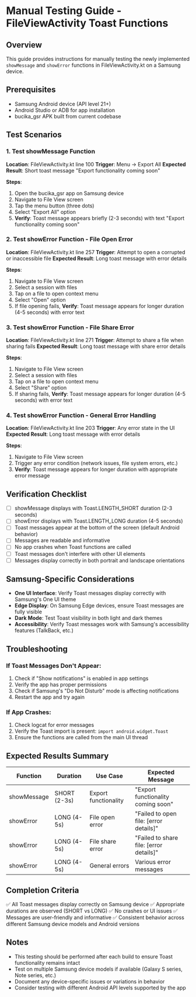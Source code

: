 # Manual Testing Guide - FileViewActivity Toast Functions

## Overview

This guide provides instructions for manually testing the newly implemented `showMessage` and `showError` functions in
FileViewActivity.kt on a Samsung device.

## Prerequisites

- Samsung Android device (API level 21+)
- Android Studio or ADB for app installation
- bucika_gsr APK built from current codebase

## Test Scenarios

### 1. Test showMessage Function

**Location**: FileViewActivity.kt line 100
**Trigger**: Menu → Export All
**Expected Result**: Short toast message "Export functionality coming soon"

**Steps**:

1. Open the bucika_gsr app on Samsung device
2. Navigate to File View screen
3. Tap the menu button (three dots)
4. Select "Export All" option
5. **Verify**: Toast message appears briefly (2-3 seconds) with text "Export functionality coming soon"

### 2. Test showError Function - File Open Error

**Location**: FileViewActivity.kt line 257
**Trigger**: Attempt to open a corrupted or inaccessible file
**Expected Result**: Long toast message with error details

**Steps**:

1. Navigate to File View screen
2. Select a session with files
3. Tap on a file to open context menu
4. Select "Open" option
5. If file opening fails, **Verify**: Toast message appears for longer duration (4-5 seconds) with error text

### 3. Test showError Function - File Share Error

**Location**: FileViewActivity.kt line 271
**Trigger**: Attempt to share a file when sharing fails
**Expected Result**: Long toast message with share error details

**Steps**:

1. Navigate to File View screen
2. Select a session with files
3. Tap on a file to open context menu
4. Select "Share" option
5. If sharing fails, **Verify**: Toast message appears for longer duration (4-5 seconds) with error text

### 4. Test showError Function - General Error Handling

**Location**: FileViewActivity.kt line 203
**Trigger**: Any error state in the UI
**Expected Result**: Long toast message with error details

**Steps**:

1. Navigate to File View screen
2. Trigger any error condition (network issues, file system errors, etc.)
3. **Verify**: Toast message appears for longer duration with appropriate error message

## Verification Checklist

- [ ] showMessage displays with Toast.LENGTH_SHORT duration (2-3 seconds)
- [ ] showError displays with Toast.LENGTH_LONG duration (4-5 seconds)
- [ ] Toast messages appear at the bottom of the screen (default Android behavior)
- [ ] Messages are readable and informative
- [ ] No app crashes when Toast functions are called
- [ ] Toast messages don't interfere with other UI elements
- [ ] Messages display correctly in both portrait and landscape orientations

## Samsung-Specific Considerations

- **One UI Interface**: Verify Toast messages display correctly with Samsung's One UI theme
- **Edge Display**: On Samsung Edge devices, ensure Toast messages are fully visible
- **Dark Mode**: Test Toast visibility in both light and dark themes
- **Accessibility**: Verify Toast messages work with Samsung's accessibility features (TalkBack, etc.)

## Troubleshooting

### If Toast Messages Don't Appear:

1. Check if "Show notifications" is enabled in app settings
2. Verify the app has proper permissions
3. Check if Samsung's "Do Not Disturb" mode is affecting notifications
4. Restart the app and try again

### If App Crashes:

1. Check logcat for error messages
2. Verify the Toast import is present: `import android.widget.Toast`
3. Ensure the functions are called from the main UI thread

## Expected Results Summary

| Function    | Duration     | Use Case             | Expected Message                        |
|-------------|--------------|----------------------|-----------------------------------------|
| showMessage | SHORT (2-3s) | Export functionality | "Export functionality coming soon"      |
| showError   | LONG (4-5s)  | File open error      | "Failed to open file: [error details]"  |
| showError   | LONG (4-5s)  | File share error     | "Failed to share file: [error details]" |
| showError   | LONG (4-5s)  | General errors       | Various error messages                  |

## Completion Criteria

✅ All Toast messages display correctly on Samsung device
✅ Appropriate durations are observed (SHORT vs LONG)
✅ No crashes or UI issues
✅ Messages are user-friendly and informative
✅ Consistent behavior across different Samsung device models and Android versions

## Notes

- This testing should be performed after each build to ensure Toast functionality remains intact
- Test on multiple Samsung device models if available (Galaxy S series, Note series, etc.)
- Document any device-specific issues or variations in behavior
- Consider testing with different Android API levels supported by the app
